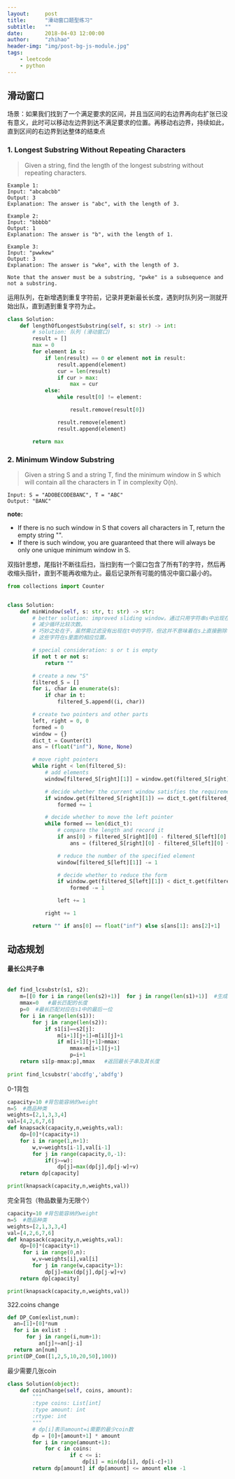 ```yaml
---
layout:     post
title:      "滑动窗口题型练习"
subtitle:   ""
date:       2018-04-03 12:00:00
author:     "zhihao"
header-img: "img/post-bg-js-module.jpg"
tags:
    - leetcode
    - python
---
```


## 滑动窗口

场景：如果我们找到了一个满足要求的区间，并且当区间的右边界再向右扩张已没有意义，此时可以移动左边界到达不满足要求的位置。再移动右边界，持续如此，直到区间的右边界到达整体的结束点

### 1. Longest Substring Without Repeating Characters
> Given a string, find the length of the longest substring without repeating characters.

```
Example 1:
Input: "abcabcbb"
Output: 3 
Explanation: The answer is "abc", with the length of 3. 

Example 2:
Input: "bbbbb"
Output: 1
Explanation: The answer is "b", with the length of 1.

Example 3:
Input: "pwwkew"
Output: 3
Explanation: The answer is "wke", with the length of 3. 

Note that the answer must be a substring, "pwke" is a subsequence and not a substring.
```
运用队列，在新增遇到重复字符前，记录并更新最长长度，遇到时队列另一测就开始出队，直到遇到重复字符为止。

```python
class Solution:
    def lengthOfLongestSubstring(self, s: str) -> int:
        # solution: 队列 (滑动窗口)
        result = []
        max = 0
        for element in s:
            if len(result) == 0 or element not in result:
                result.append(element)
                cur = len(result)
                if cur > max:
                    max = cur
            else:
                while result[0] != element:

                    result.remove(result[0])

                result.remove(element)
                result.append(element)

        return max
```

### 2. Minimum Window Substring
> Given a string S and a string T, find the minimum window in S which will contain all the characters in T in complexity O(n).

```
Input: S = "ADOBECODEBANC", T = "ABC"
Output: "BANC"
```
**note:**
* If there is no such window in S that covers all characters in T, return the empty string "".
* If there is such window, you are guaranteed that there will always be only one unique minimum window in S.

双指针思想，尾指针不断往后扫，当扫到有一个窗口包含了所有T的字符，然后再收缩头指针，直到不能再收缩为止。最后记录所有可能的情况中窗口最小的。

```python
from collections import Counter


class Solution:
    def minWindow(self, s: str, t: str) -> str:
        # better solution: improved sliding window。通过只用字符串s中出现在字符串t中的字符（注意记录下标）来创建window，来
        # 减少循环比较次数。
        # 巧妙之处在于，虽然需过滤没有出现在t中的字符，但这并不意味着在s上直接删除字符，而是用一个字典记录所有出现在s和t中的字符，并记录
        # 这些字符在s里面的相应位置。

        # special consideration: s or t is empty
        if not t or not s:
            return ""

        # create a new "S"
        filtered_S = []
        for i, char in enumerate(s):
            if char in t:
                filtered_S.append((i, char))

        # create two pointers and other parts
        left, right = 0, 0
        formed = 0
        window = {}
        dict_t = Counter(t)
        ans = (float("inf"), None, None)

        # move right pointers
        while right < len(filtered_S):
            # add elements
            window[filtered_S[right][1]] = window.get(filtered_S[right][1], 0) + 1

            # decide whether the current window satisfies the requirement
            if window.get(filtered_S[right][1]) == dict_t.get(filtered_S[right][1]):
                formed += 1

            # decide whether to move the left pointer
            while formed == len(dict_t):
                # compare the length and record it
                if ans[0] > filtered_S[right][0] - filtered_S[left][0] + 1:
                    ans = (filtered_S[right][0] - filtered_S[left][0] + 1, filtered_S[left][0], filtered_S[right][0])

                # reduce the number of the specified element
                window[filtered_S[left][1]] -= 1

                # decide whether to reduce the form
                if window.get(filtered_S[left][1]) < dict_t.get(filtered_S[left][1]):
                    formed -= 1

                left += 1

            right += 1

        return "" if ans[0] == float("inf") else s[ans[1]: ans[2]+1]
```






## 动态规划

#### 最长公共子串

```python

def find_lcsubstr(s1, s2): 
    m=[[0 for i in range(len(s2)+1)]  for j in range(len(s1)+1)]  #生成0矩阵，为方便后续计算，比字符串长度多了一列
    mmax=0   #最长匹配的长度
    p=0  #最长匹配对应在s1中的最后一位
    for i in range(len(s1)):
        for j in range(len(s2)):
            if s1[i]==s2[j]:
                m[i+1][j+1]=m[i][j]+1
                if m[i+1][j+1]>mmax:
                    mmax=m[i+1][j+1]
                    p=i+1
    return s1[p-mmax:p],mmax   #返回最长子串及其长度
 
print find_lcsubstr('abcdfg','abdfg')
```

0-1背包

```python
capacity=10 #背包能容纳的weight
n=5  #商品种类
weights=[2,1,3,3,4]
val=[4,2,6,7,6]
def knapsack(capacity,n,weights,val):
    dp=[0]*(capacity+1)
    for i in range(1,n+1):
        w,v=weights[i-1],val[i-1]
        for j in range(capacity,0,-1):
            if(j>=w):
                dp[j]=max(dp[j],dp[j-w]+v)
    return dp[capacity]

print(knapsack(capacity,n,weights,val))
```

完全背包（物品数量为无限个）
```python
capacity=10 #背包能容纳的weight
n=5  #商品种类
weights=[2,1,3,3,4]
val=[4,2,6,7,6]
def knapsack(capacity,n,weights,val):
    dp=[0]*(capacity+1)
     for i in range(0,n):
        w,v=weights[i],val[i]
        for j in range(w,capacity+1):
            dp[j]=max(dp[j],dp[j-w]+v)
    return dp[capacity]

print(knapsack(capacity,n,weights,val))
```

322.coins change
```python
def DP_Com(exlist,num):
  an=[1]+[0]*num
  for i in exlist :
      for j in range(i,num+1):
          an[j]+=an[j-i]
  return an[num]
print(DP_Com([1,2,5,10,20,50],100))
```
最少需要几张coin
```python
class Solution(object):
    def coinChange(self, coins, amount):
        """
        :type coins: List[int]
        :type amount: int
        :rtype: int
        """
        # dp[i]表示amount=i需要的最少coin数
        dp = [0]+[amount+1] * amount
        for i in range(amount+1):
            for c in coins:
                    if c <= i:
                        dp[i] = min(dp[i], dp[i-c]+1)
        return dp[amount] if dp[amount] <= amount else -1
```